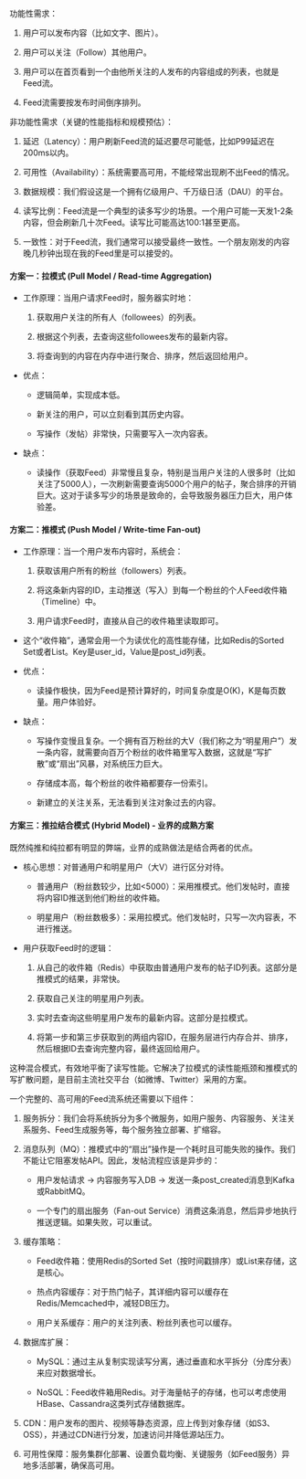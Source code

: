 
功能性需求：

1. 用户可以发布内容（比如文字、图片）。
    
2. 用户可以关注（Follow）其他用户。
    
3. 用户可以在首页看到一个由他所关注的人发布的内容组成的列表，也就是Feed流。
    
4. Feed流需要按发布时间倒序排列。
    

非功能性需求（关键的性能指标和规模预估）：

1. 延迟（Latency）：用户刷新Feed流的延迟要尽可能低，比如P99延迟在200ms以内。
    
2. 可用性（Availability）：系统需要高可用，不能经常出现刷不出Feed的情况。
    
3. 数据规模：我们假设这是一个拥有亿级用户、千万级日活（DAU）的平台。
    
4. 读写比例：Feed流是一个典型的读多写少的场景。一个用户可能一天发1-2条内容，但会刷新几十次Feed。读写比可能高达100:1甚至更高。
    
5. 一致性：对于Feed流，我们通常可以接受最终一致性。一个朋友刚发的内容晚几秒钟出现在我的Feed里是可以接受的。
    

#### 方案一：拉模式 (Pull Model / Read-time Aggregation)

- 工作原理：当用户请求Feed时，服务器实时地：
    
    1. 获取用户关注的所有人（followees）的列表。
        
    2. 根据这个列表，去查询这些followees发布的最新内容。
        
    3. 将查询到的内容在内存中进行聚合、排序，然后返回给用户。
        
- 优点：
    
    - 逻辑简单，实现成本低。
        
    - 新关注的用户，可以立刻看到其历史内容。
        
    - 写操作（发帖）非常快，只需要写入一次内容表。
        
- 缺点：
    
    - 读操作（获取Feed）非常慢且复杂，特别是当用户关注的人很多时（比如关注了5000人），一次刷新需要查询5000个用户的帖子，聚合排序的开销巨大。这对于读多写少的场景是致命的，会导致服务器压力巨大，用户体验差。
        

#### 方案二：推模式 (Push Model / Write-time Fan-out)

- 工作原理：当一个用户发布内容时，系统会：
    
    1. 获取该用户所有的粉丝（followers）列表。
        
    2. 将这条新内容的ID，主动推送（写入）到每一个粉丝的个人Feed收件箱（Timeline）中。
        
    3. 用户请求Feed时，直接从自己的收件箱里读取即可。
        
- 这个“收件箱”，通常会用一个为读优化的高性能存储，比如Redis的Sorted Set或者List。Key是user_id，Value是post_id列表。
    
- 优点：
    
    - 读操作极快，因为Feed是预计算好的，时间复杂度是O(K)，K是每页数量。用户体验好。
        
- 缺点：
    
    - 写操作变慢且复杂。一个拥有百万粉丝的大V（我们称之为“明星用户”）发一条内容，就需要向百万个粉丝的收件箱里写入数据，这就是“写扩散”或“扇出”风暴，对系统压力巨大。
        
    - 存储成本高，每个粉丝的收件箱都要存一份索引。
        
    - 新建立的关注关系，无法看到关注对象过去的内容。
        

#### 方案三：推拉结合模式 (Hybrid Model) - 业界的成熟方案

既然纯推和纯拉都有明显的弊端，业界的成熟做法是结合两者的优点。

- 核心思想：对普通用户和明星用户（大V）进行区分对待。
    
    - 普通用户（粉丝数较少，比如<5000）：采用推模式。他们发帖时，直接将内容ID推送到他们粉丝的收件箱。
        
    - 明星用户（粉丝数极多）：采用拉模式。他们发帖时，只写一次内容表，不进行推送。
        
- 用户获取Feed时的逻辑：
    
    1. 从自己的收件箱（Redis）中获取由普通用户发布的帖子ID列表。这部分是推模式的结果，非常快。
        
    2. 获取自己关注的明星用户列表。
        
    3. 实时去查询这些明星用户发布的最新内容。这部分是拉模式。
        
    4. 将第一步和第三步获取到的两组内容ID，在服务层进行内存合并、排序，然后根据ID去查询完整内容，最终返回给用户。
        

这种混合模式，有效地平衡了读写性能。它解决了拉模式的读性能瓶颈和推模式的写扩散问题，是目前主流社交平台（如微博、Twitter）采用的方案。

一个完整的、高可用的Feed流系统还需要以下组件：

1. 服务拆分：我们会将系统拆分为多个微服务，如用户服务、内容服务、关注关系服务、Feed生成服务等，每个服务独立部署、扩缩容。
    
2. 消息队列（MQ）：推模式中的“扇出”操作是一个耗时且可能失败的操作。我们不能让它阻塞发帖API。因此，发帖流程应该是异步的：
    
    - 用户发帖请求 -> 内容服务写入DB -> 发送一条post_created消息到Kafka或RabbitMQ。
        
    - 一个专门的扇出服务（Fan-out Service）消费这条消息，然后异步地执行推送逻辑。如果失败，可以重试。
        
3. 缓存策略：
    
    - Feed收件箱：使用Redis的Sorted Set（按时间戳排序）或List来存储，这是核心。
        
    - 热点内容缓存：对于热门帖子，其详细内容可以缓存在Redis/Memcached中，减轻DB压力。
        
    - 用户关系缓存：用户的关注列表、粉丝列表也可以缓存。
        
4. 数据库扩展：
    
    - MySQL：通过主从复制实现读写分离，通过垂直和水平拆分（分库分表）来应对数据增长。
        
    - NoSQL：Feed收件箱用Redis。对于海量帖子的存储，也可以考虑使用HBase、Cassandra这类列式存储数据库。
        
5. CDN：用户发布的图片、视频等静态资源，应上传到对象存储（如S3、OSS），并通过CDN进行分发，加速访问并降低源站压力。
    
6. 可用性保障：服务集群化部署、设置负载均衡、关键服务（如Feed服务）异地多活部署，确保高可用。
    
